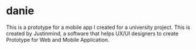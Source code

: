 # danie
This is a prototype for a mobile app I created for a university project. This is created by Justinmind, a software that helps UX/UI designers to create Prototype for Web and Mobile Application. 
